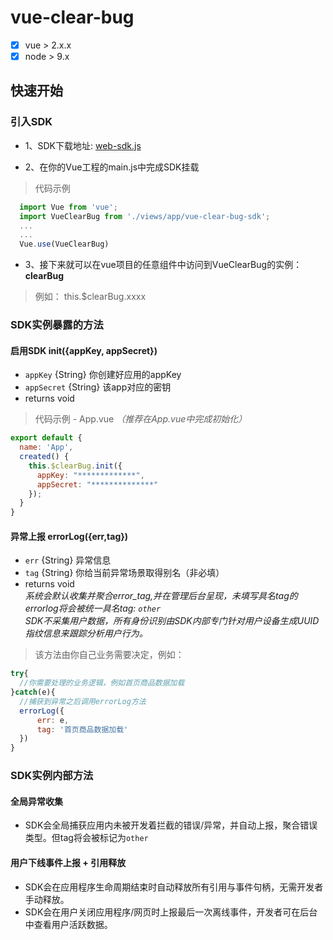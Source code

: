 

# vue-clear-bug
- [x] vue > 2.x.x
- [x] node > 9.x
## 快速开始

### 引入SDK
- 1、SDK下载地址: [web-sdk.js](https://log.haitunshenghuo.com)

- 2、在你的Vue工程的main.js中完成SDK挂载
>代码示例
```JavaScript
  import Vue from 'vue';
  import VueClearBug from './views/app/vue-clear-bug-sdk';
  ...
  ...
  Vue.use(VueClearBug)
```

- 3、接下来就可以在vue项目的任意组件中访问到VueClearBug的实例： **clearBug**

>例如： this.$clearBug.xxxx

### SDK实例暴露的方法

#### 启用SDK init({appKey, appSecret})
- `appKey` {String} 你创建好应用的appKey
- `appSecret` {String} 该app对应的密钥
- returns void
> 代码示例 - App.vue *（推荐在App.vue中完成初始化）*
```JavaScript
export default {
  name: 'App',
  created() {
    this.$clearBug.init({
      appKey: "*************",
      appSecret: "**************"
    });
  }
}
```

#### 异常上报 errorLog({err,tag})
- `err` {String} 异常信息
- `tag` {String} 你给当前异常场景取得别名（非必填）
- returns void <br/>
*系统会默认收集并聚合error_tag,并在管理后台呈现，未填写具名tag的errorlog将会被统一具名tag: `other`*<br/>
*SDK不采集用户数据，所有身份识别由SDK内部专门针对用户设备生成UUID指纹信息来跟踪分析用户行为。*<br/>
> 该方法由你自己业务需要决定，例如：

```JavaScript
try{
  //你需要处理的业务逻辑，例如首页商品数据加载
}catch(e){
  //捕获到异常之后调用errorLog方法
  errorLog({
      err: e,
      tag: '首页商品数据加载'
  })
}
```

### SDK实例内部方法

#### 全局异常收集
- SDK会全局捕获应用内未被开发着拦截的错误/异常，并自动上报，聚合错误类型。但tag将会被标记为`other`

#### 用户下线事件上报 + 引用释放
- SDK会在应用程序生命周期结束时自动释放所有引用与事件句柄，无需开发者手动释放。
- SDK会在用户关闭应用程序/网页时上报最后一次离线事件，开发者可在后台中查看用户活跃数据。